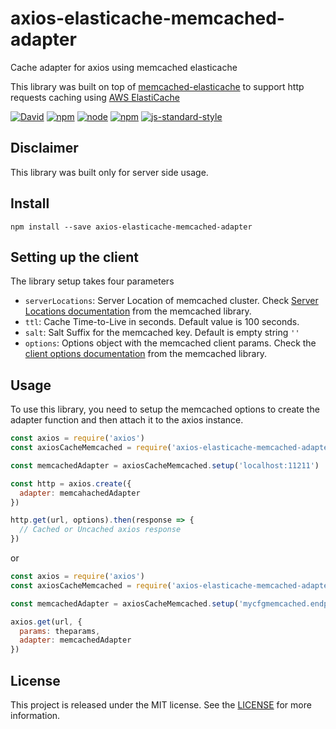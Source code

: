 # axios-elasticache-memcached-adapter

Cache adapter for axios using memcached elasticache

This library was built on top of [memcached-elasticache](https://github.com/jkehres/memcached-elasticache) to support http requests caching using [AWS ElastiCache](https://aws.amazon.com/es/elasticache/)

[![David](https://img.shields.io/david/jefer590/axios-elasticache-memcached-adapter.svg)](https://www.npmjs.com/package/axios-elasticache-memcached-adapter)
[![npm](https://img.shields.io/npm/v/axios-elasticache-memcached-adapter.svg)](https://www.npmjs.com/package/axios-elasticache-memcached-adapter)
[![node](https://img.shields.io/node/v/axios-elasticache-memcached-adapter.svg)](https://www.npmjs.com/package/axios-elasticache-memcached-adapter)
[![npm](https://img.shields.io/npm/dt/axios-elasticache-memcached-adapter.svg)](https://www.npmjs.com/package/axios-elasticache-memcached-adapter)
[![js-standard-style](https://img.shields.io/badge/code%20style-standard-brightgreen.svg)](http://standardjs.com)

## Disclaimer

This library was built only for server side usage.

## Install

``` shell
npm install --save axios-elasticache-memcached-adapter
```

## Setting up the client

The library setup takes four parameters

- `serverLocations`: Server Location of memcached cluster. Check [Server Locations documentation](https://github.com/3rd-Eden/memcached#server-locations) from the memcached library.
- `ttl`: Cache Time-to-Live in seconds. Default value is 100 seconds.
- `salt`: Salt Suffix for the memcached key. Default is empty string `''`
- `options`: Options object with the memcached client params. Check the [client options documentation](https://github.com/3rd-Eden/memcached#options) from the memcached library.

## Usage

To use this library, you need to setup the memcached options to create the adapter function and then attach it to the axios instance.

```javascript
const axios = require('axios')
const axiosCacheMemcached = require('axios-elasticache-memcached-adapter')

const memcachedAdapter = axiosCacheMemcached.setup('localhost:11211')

const http = axios.create({
  adapter: memcahachedAdapter
})

http.get(url, options).then(response => {
  // Cached or Uncached axios response
})
```

or

```javascript
const axios = require('axios')
const axiosCacheMemcached = require('axios-elasticache-memcached-adapter')

const memcachedAdapter = axiosCacheMemcached.setup('mycfgmemcached.endpoint.elasticache.aws.amazon.com', 600, 'mysalt2.com', { maxValue: 1024 * 1024 * 5 })

axios.get(url, {
  params: theparams,
  adapter: memcachedAdapter
})
```

## License

This project is released under the MIT license. See the [LICENSE](LICENSE) for more information.
